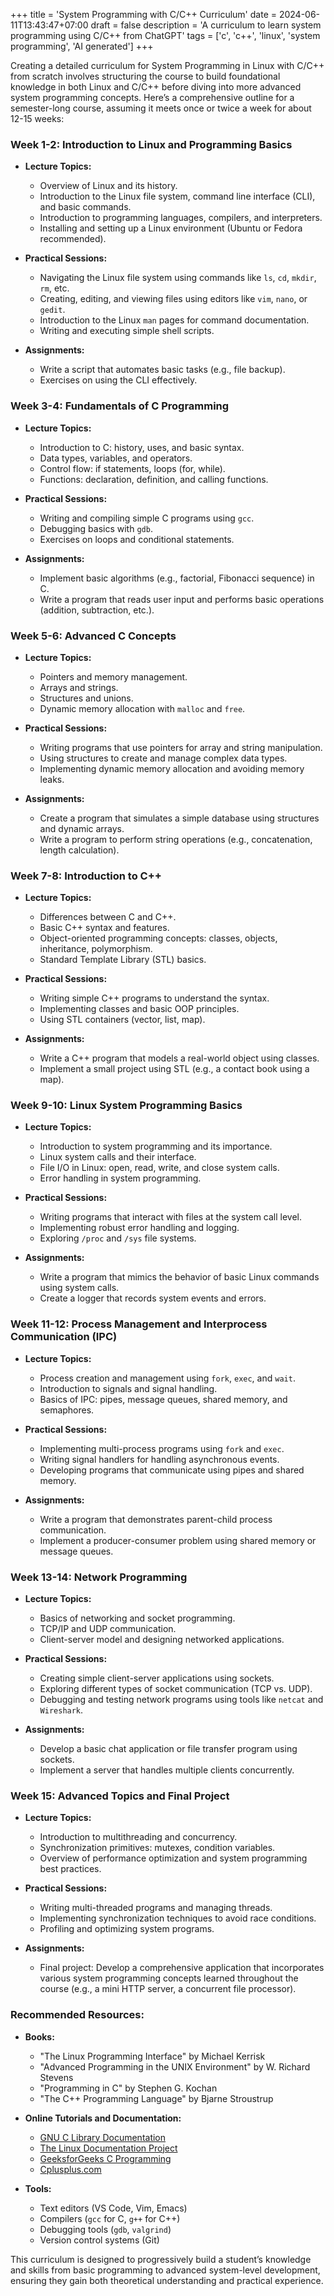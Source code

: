+++
title = 'System Programming with C/C++ Curriculum'
date = 2024-06-11T13:43:47+07:00
draft = false
description = 'A curriculum to learn system programming using C/C++ from ChatGPT'
tags = ['c', 'c++', 'linux', 'system programming', 'AI generated']
+++

Creating a detailed curriculum for System Programming in Linux with C/C++ from scratch involves structuring the course to build foundational knowledge in both Linux and C/C++ before diving into more advanced system programming concepts. Here’s a comprehensive outline for a semester-long course, assuming it meets once or twice a week for about 12-15 weeks:

### Week 1-2: Introduction to Linux and Programming Basics
- **Lecture Topics:**
  - Overview of Linux and its history.
  - Introduction to the Linux file system, command line interface (CLI), and basic commands.
  - Introduction to programming languages, compilers, and interpreters.
  - Installing and setting up a Linux environment (Ubuntu or Fedora recommended).

- **Practical Sessions:**
  - Navigating the Linux file system using commands like `ls`, `cd`, `mkdir`, `rm`, etc.
  - Creating, editing, and viewing files using editors like `vim`, `nano`, or `gedit`.
  - Introduction to the Linux `man` pages for command documentation.
  - Writing and executing simple shell scripts.

- **Assignments:**
  - Write a script that automates basic tasks (e.g., file backup).
  - Exercises on using the CLI effectively.

### Week 3-4: Fundamentals of C Programming
- **Lecture Topics:**
  - Introduction to C: history, uses, and basic syntax.
  - Data types, variables, and operators.
  - Control flow: if statements, loops (for, while).
  - Functions: declaration, definition, and calling functions.

- **Practical Sessions:**
  - Writing and compiling simple C programs using `gcc`.
  - Debugging basics with `gdb`.
  - Exercises on loops and conditional statements.

- **Assignments:**
  - Implement basic algorithms (e.g., factorial, Fibonacci sequence) in C.
  - Write a program that reads user input and performs basic operations (addition, subtraction, etc.).

### Week 5-6: Advanced C Concepts
- **Lecture Topics:**
  - Pointers and memory management.
  - Arrays and strings.
  - Structures and unions.
  - Dynamic memory allocation with `malloc` and `free`.

- **Practical Sessions:**
  - Writing programs that use pointers for array and string manipulation.
  - Using structures to create and manage complex data types.
  - Implementing dynamic memory allocation and avoiding memory leaks.

- **Assignments:**
  - Create a program that simulates a simple database using structures and dynamic arrays.
  - Write a program to perform string operations (e.g., concatenation, length calculation).

### Week 7-8: Introduction to C++
- **Lecture Topics:**
  - Differences between C and C++.
  - Basic C++ syntax and features.
  - Object-oriented programming concepts: classes, objects, inheritance, polymorphism.
  - Standard Template Library (STL) basics.

- **Practical Sessions:**
  - Writing simple C++ programs to understand the syntax.
  - Implementing classes and basic OOP principles.
  - Using STL containers (vector, list, map).

- **Assignments:**
  - Write a C++ program that models a real-world object using classes.
  - Implement a small project using STL (e.g., a contact book using a map).

### Week 9-10: Linux System Programming Basics
- **Lecture Topics:**
  - Introduction to system programming and its importance.
  - Linux system calls and their interface.
  - File I/O in Linux: open, read, write, and close system calls.
  - Error handling in system programming.

- **Practical Sessions:**
  - Writing programs that interact with files at the system call level.
  - Implementing robust error handling and logging.
  - Exploring `/proc` and `/sys` file systems.

- **Assignments:**
  - Write a program that mimics the behavior of basic Linux commands using system calls.
  - Create a logger that records system events and errors.

### Week 11-12: Process Management and Interprocess Communication (IPC)
- **Lecture Topics:**
  - Process creation and management using `fork`, `exec`, and `wait`.
  - Introduction to signals and signal handling.
  - Basics of IPC: pipes, message queues, shared memory, and semaphores.

- **Practical Sessions:**
  - Implementing multi-process programs using `fork` and `exec`.
  - Writing signal handlers for handling asynchronous events.
  - Developing programs that communicate using pipes and shared memory.

- **Assignments:**
  - Write a program that demonstrates parent-child process communication.
  - Implement a producer-consumer problem using shared memory or message queues.

### Week 13-14: Network Programming
- **Lecture Topics:**
  - Basics of networking and socket programming.
  - TCP/IP and UDP communication.
  - Client-server model and designing networked applications.

- **Practical Sessions:**
  - Creating simple client-server applications using sockets.
  - Exploring different types of socket communication (TCP vs. UDP).
  - Debugging and testing network programs using tools like `netcat` and `Wireshark`.

- **Assignments:**
  - Develop a basic chat application or file transfer program using sockets.
  - Implement a server that handles multiple clients concurrently.

### Week 15: Advanced Topics and Final Project
- **Lecture Topics:**
  - Introduction to multithreading and concurrency.
  - Synchronization primitives: mutexes, condition variables.
  - Overview of performance optimization and system programming best practices.

- **Practical Sessions:**
  - Writing multi-threaded programs and managing threads.
  - Implementing synchronization techniques to avoid race conditions.
  - Profiling and optimizing system programs.

- **Assignments:**
  - Final project: Develop a comprehensive application that incorporates various system programming concepts learned throughout the course (e.g., a mini HTTP server, a concurrent file processor).

### Recommended Resources:
- **Books:**
  - "The Linux Programming Interface" by Michael Kerrisk
  - "Advanced Programming in the UNIX Environment" by W. Richard Stevens
  - "Programming in C" by Stephen G. Kochan
  - "The C++ Programming Language" by Bjarne Stroustrup

- **Online Tutorials and Documentation:**
  - [GNU C Library Documentation](https://www.gnu.org/software/libc/manual/)
  - [The Linux Documentation Project](https://tldp.org/)
  - [GeeksforGeeks C Programming](https://www.geeksforgeeks.org/c-programming-language/)
  - [Cplusplus.com](http://www.cplusplus.com/)

- **Tools:**
  - Text editors (VS Code, Vim, Emacs)
  - Compilers (`gcc` for C, `g++` for C++)
  - Debugging tools (`gdb`, `valgrind`)
  - Version control systems (Git)

This curriculum is designed to progressively build a student’s knowledge and skills from basic programming to advanced system-level development, ensuring they gain both theoretical understanding and practical experience.
